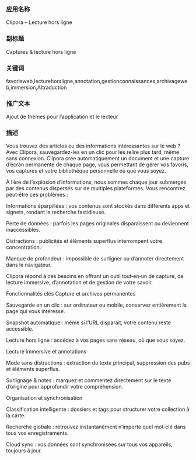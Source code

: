 





### 应用名称
Clipora – Lecture hors ligne

### 副标题
Captures & lecture hors ligne


### 关键词
favorisweb,lecturehorsligne,annotation,gestionconnaissances,archivageweb,immersion,AItraduction


### 推广文本
Ajout de thèmes pour l’application et le lecteur



### 描述

Vous trouvez des articles ou des informations intéressantes sur le web ? Avec Clipora, sauvegardez-les en un clic pour les relire plus tard, même sans connexion. Clipora crée automatiquement un document et une capture d’écran permanente de chaque page, vous permettant de gérer vos favoris, vos captures et votre bibliothèque personnelle où que vous soyez.

À l’ère de l’explosion d’informations, nous sommes chaque jour submergés par des contenus dispersés sur de multiples plateformes. Vous rencontrez peut‑être ces problèmes :

Informations éparpillées : vos contenus sont stockés dans différents apps et signets, rendant la recherche fastidieuse.

Perte de données : parfois les pages originales disparaissent ou deviennent inaccessibles.

Distractions : publicités et éléments superflus interrompent votre concentration.

Manque de profondeur : impossible de surligner ou d’annoter directement dans le navigateur.

Clipora répond à ces besoins en offrant un outil tout‑en‑un de capture, de lecture immersive, d’annotation et de gestion de votre savoir.

Fonctionnalités clés
Capture et archives permanentes

Sauvegarde en un clic : sur ordinateur ou mobile, conservez entièrement la page qui vous intéresse.

Snapshot automatique : même si l’URL disparait, votre contenu reste accessible.

Lecture hors ligne : accédez à vos pages sans réseau, où que vous soyez.

Lecture immersive et annotations

Mode sans distractions : extraction du texte principal, suppression des pubs et éléments superflus.

Surlignage & notes : marquez et commentez directement sur le texte d’origine pour approfondir votre compréhension.

Organisation et synchronisation

Classification intelligente : dossiers et tags pour structurer votre collection à la carte.

Recherche globale : retrouvez instantanément n’importe quel mot‑clé dans tous vos enregistrements.

Cloud sync : vos données sont synchronisées sur tous vos appareils, toujours à jour.